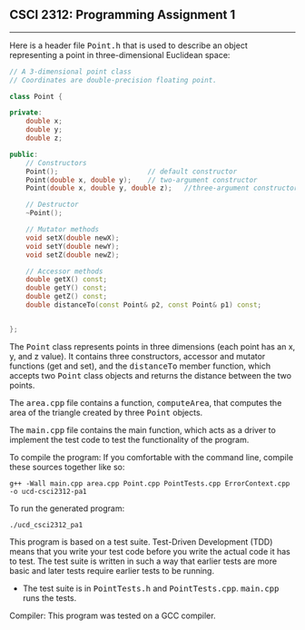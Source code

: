 ## CSCI 2312: Programming Assignment 1


* * *

Here is a header file <tt>Point.h</tt> that is used to describe an object representing a point in three-dimensional Euclidean space:

```c++
// A 3-dimensional point class
// Coordinates are double-precision floating point.

class Point {

private:
    double x;
    double y;
    double z;

public:
    // Constructors
    Point();                      // default constructor
    Point(double x, double y);    // two-argument constructor
    Point(double x, double y, double z);   //three-argument constructor

    // Destructor
    ~Point();

    // Mutator methods
    void setX(double newX);
    void setY(double newY);
    void setZ(double newZ);

    // Accessor methods
    double getX() const;
    double getY() const;
    double getZ() const;
    double distanceTo(const Point& p2, const Point& p1) const;


};
```

The <tt>Point</tt> class represents points in three dimensions (each point has an x, y, and z value). It contains three constructors, accessor and mutator functions (get and set), and the <tt>distanceTo</tt> member function, which accepts two <tt>Point</tt> class objects and returns the distance between the two points.

The <tt>area.cpp</tt> file contains a function, <tt>computeArea</tt>, that computes the area of the triangle created by three <tt>Point</tt> objects.

The <tt>main.cpp</tt> file contains the main function, which acts as a driver to implement the test code to test the functionality of the program.

To compile the program:
    If you comfortable with the command line, compile these sources together like so:

   ```
   g++ -Wall main.cpp area.cpp Point.cpp PointTests.cpp ErrorContext.cpp -o ucd-csci2312-pa1
   ```

To run the generated program:

   ```
./ucd_csci2312_pa1
```

 This program is based on a test suite. Test-Driven Development (TDD) means that you write your test code before you write the actual code it has to test. The test suite is written in such a way that earlier tests are more basic and later tests require earlier tests to be running.
    
   *   The test suite is in <tt>PointTests.h</tt> and <tt>PointTests.cpp</tt>. <tt>main.cpp</tt> runs the tests.

Compiler:
    This program was tested on a GCC compiler.
